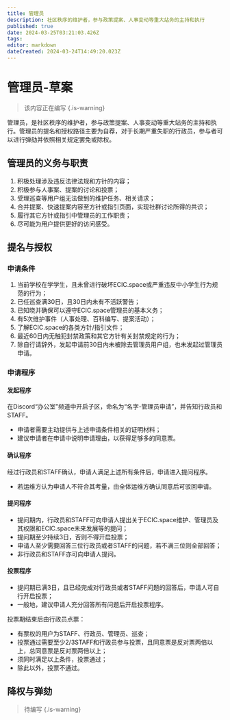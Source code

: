 ```yaml
---
title: 管理员
description: 社区秩序的维护者，参与政策提案、人事变动等重大站务的主持和执行
published: true
date: 2024-03-25T03:21:03.426Z
tags: 
editor: markdown
dateCreated: 2024-03-24T14:49:20.023Z
---
```


# 管理员-草案
> 该内容正在编写
{.is-warning}

管理员，是社区秩序的维护者，参与政策提案、人事变动等重大站务的主持和执行。管理员的提名和授权路径主要为自荐，对于长期严重失职的行政员，参与者可以进行弹劾并依照相关规定罢免或除权。

## 管理员的义务与职责
1. 积极处理涉及违反法律法规和方针的内容；
2. 积极参与人事案、提案的讨论和投票；
3. 受理巡查等用户组无法做到的维护任务、相关请求；
4. 合并提案、快速提案内容至方针或指引页面，实现社群讨论所得的共识；
5. 履行其它方针或指引中管理员的工作职责；
6. 尽可能为用户提供更好的访问感受。

## 提名与授权
### 申请条件
1. 当前学校在学学生，且未曾进行破坏ECIC.space或严重违反中小学生行为规范的行为；
2. 已任巡查满30日，且30日内未有不活跃警告；
3. 已知晓并确保可以遵守ECIC.space管理员的基本义务；
4. 有5次维护事件（人事处理、百科编写、提案活动）；
5. 了解ECIC.space的各类方针/指引文件；
6. 最近60日内无触犯封禁政策和其它方针有关封禁规定的行为；
7. 除自行请辞外，发起申请前30日内未被除去管理员用户组，也未发起过管理员申请。

### 申请程序
#### 发起程序
在Discord“办公室”频道中开启子区，命名为“名字-管理员申请”，并告知行政员和STAFF。
- 申请者需要主动提供与上述申请条件相关的证明材料；
- 建议申请者在申请中说明申请理由，以获得足够多的同意票。

#### 确认程序
经过行政员和STAFF确认，申请人满足上述所有条件后，申请进入提问程序。
- 若运维方认为申请人不符合其考量，由全体运维方确认同意后可驳回申请。

#### 提问程序
- 提问期内，行政员和STAFF可向申请人提出关于ECIC.space维护、管理员及其权限和ECIC.space未来发展等的提问；
- 提问期至少持续3日，否则不得开启投票；
- 申请人至少需要回答三位行政员或者STAFF的问题，若不满三位则全部回答；
- 非行政员和STAFF亦可向申请人提问。

#### 投票程序
- 提问期已满3日，且已经完成对行政员或者STAFF问题的回答后，申请人可自行开启投票；
- 一般地，建议申请人充分回答所有问题后开启投票程序。

投票期结束后由行政员点票：
- 有票权的用户为STAFF、行政员、管理员、巡查；
- 投票通过需要至少2/3STAFF和行政员参与投票，且同意票是反对票两倍以上，总同意票是反对票两倍以上；
- 须同时满足以上条件，投票通过；
- 除此以外，投票不通过。

## 降权与弹劾
> 待编写
{.is-warning}
